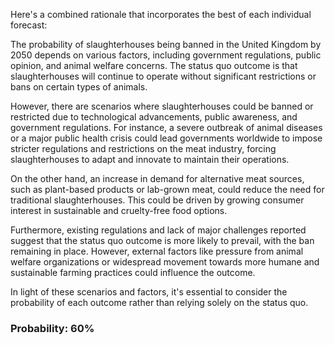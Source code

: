 Here's a combined rationale that incorporates the best of each individual forecast:

The probability of slaughterhouses being banned in the United Kingdom by 2050 depends on various factors, including government regulations, public opinion, and animal welfare concerns. The status quo outcome is that slaughterhouses will continue to operate without significant restrictions or bans on certain types of animals.

However, there are scenarios where slaughterhouses could be banned or restricted due to technological advancements, public awareness, and government regulations. For instance, a severe outbreak of animal diseases or a major public health crisis could lead governments worldwide to impose stricter regulations and restrictions on the meat industry, forcing slaughterhouses to adapt and innovate to maintain their operations.

On the other hand, an increase in demand for alternative meat sources, such as plant-based products or lab-grown meat, could reduce the need for traditional slaughterhouses. This could be driven by growing consumer interest in sustainable and cruelty-free food options.

Furthermore, existing regulations and lack of major challenges reported suggest that the status quo outcome is more likely to prevail, with the ban remaining in place. However, external factors like pressure from animal welfare organizations or widespread movement towards more humane and sustainable farming practices could influence the outcome.

In light of these scenarios and factors, it's essential to consider the probability of each outcome rather than relying solely on the status quo.

### Probability: 60%